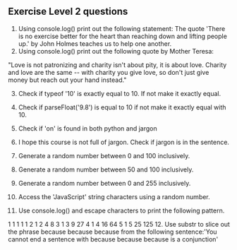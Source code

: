 ## Exercise Level 2 questions

1. Using console.log() print out the following statement:
The quote 'There is no exercise better for the heart than reaching down and lifting people up.' by John Holmes teaches us to help one another.
2. Using console.log() print out the following quote by Mother Teresa:

"Love is not patronizing and charity isn't about pity, it is about love. Charity and love are the same -- with charity you give love, so don't just give money but reach out your hand instead."

3. Check if typeof '10' is exactly equal to 10. If not make it exactly equal.

4. Check if parseFloat('9.8') is equal to 10 if not make it exactly equal with 10.

5. Check if 'on' is found in both python and jargon

6. I hope this course is not full of jargon. Check if jargon is in the sentence.

7. Generate a random number between 0 and 100 inclusively.

8. Generate a random number between 50 and 100 inclusively.

9. Generate a random number between 0 and 255 inclusively.

10. Access the 'JavaScript' string characters using a random number.

11. Use console.log() and escape characters to print the following pattern.

1 1 1 1 1
2 1 2 4 8
3 1 3 9 27
4 1 4 16 64
5 1 5 25 125
12. Use substr to slice out the phrase because because because from the following sentence:'You cannot end a sentence with because because because is a conjunction'